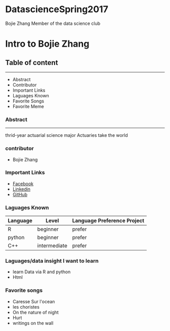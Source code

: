 # DatascienceSpring2017
Bojie Zhang Member of the data science club

# Intro to Bojie Zhang

## Table of content 
---
+ Abstract
+ Contributor
+ Important Links
+ Laguages Known
+ Favorite Songs
+ Favorite Meme

### Abstract
---
thrid-year actuarial science major
Actuaries take the world

### contributor
+ Bojie Zhang

### Important Links 
+ [Facebook](https://www.facebook.com/profile.php?id=100004675263794)
+ [Linkedin](https://www.linkedin.com/in/bojie-zhang-200a66121/)
+ [GitHub](https://github.com/bojiezhang)

### Laguages Known
Language | Level | Language Preference Project
--- | --- | ---
R | beginner | prefer
python | beginner | prefer 
C++ | intermediate | prefer 

### Laguages/data insight I want to learn
+ learn Data via R and python
+ Html

### Favorite songs
+ Caresse Sur l'ocean
+ les choristes 
+ On the nature of night 
+ Hurt 
+ writings on the wall


